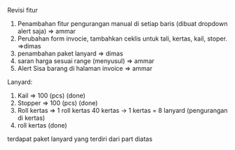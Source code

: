 Revisi fitur 
1. Penambahan fitur pengurangan manual di setiap baris (dibuat dropdown alert saja) => ammar
2. Perubahan form invocie, tambahkan ceklis untuk tali, kertas, kail, stoper. =>dimas
3. penambahan paket lanyard => dimas
4. saran harga sesuai range (menyusul) => ammar
5. Alert Sisa barang di halaman invoice => ammar


Lanyard:
1. Kail => 100 (pcs) (done)
2. Stopper => 100 (pcs) (done)
3. Roll kertas => 1 roll kertas 40 kertas -> 1 kertas  = 8 lanyard (pengurangan di kertas)
4. roll kertas (done)

terdapat paket lanyard yang terdiri dari part diatas